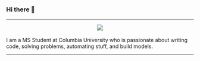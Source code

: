 ### Hi there 👋


---
<p align="center">
  <img src="![xiuming Li](https://github.com/Edwi-na/Edwi-na/blob/main/intro.gif)">
</p>
I am a MS Student at Columbia University who is passionate about writing code, solving problems, automating stuff, and build models. 

---




<!--
**Edwi-na/Edwi-na** is a ✨ _special_ ✨ repository because its `README.md` (this file) appears on your GitHub profile.

Here are some ideas to get you started:

- 🔭 I’m currently working on ...
- 🌱 I’m currently learning ...
- 👯 I’m looking to collaborate on ...
- 🤔 I’m looking for help with ...
- 💬 Ask me about ...
- 📫 How to reach me: ...
- 😄 Pronouns: ...
- ⚡ Fun fact: ...
-->
